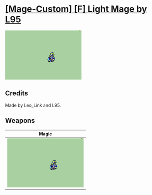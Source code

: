 # [\[Mage-Custom\] \[F\] Light Mage by L95](./)

<img src="./6.%20Magic/Magic_000.png" alt="[Mage-Custom] [F] Light Mage by L95 standing" />

## Credits

Made by Leo_Link and L95.

## Weapons


|Magic |
|  :---: |
| <img alt="Magic animation" src="./6.%20Magic/Magic.gif" /> |
